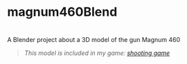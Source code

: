 # magnum460Blend
#

A Blender project about a 3D model of the gun Magnum 460

>*This model is included in my game: [shooting game](https://github.com/TheGoodFella/ShootingGame)*

